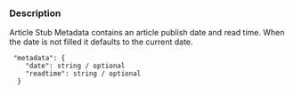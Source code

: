 ### Description
Article Stub Metadata contains an article publish date and read time. When the date is not filled it defaults to the current date.

~~~
 "metadata": {
    "date": string / optional
    "readtime": string / optional
  }
~~~
